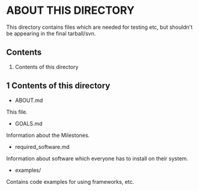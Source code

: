 ABOUT THIS DIRECTORY
====================

This directory contains files which are needed for testing etc,
but shouldn't be appearing in the final tarball/svn.

Contents
--------

1. Contents of this directory

1 Contents of this directory
----------------------------

* ABOUT.md

This file.

* GOALS.md

Information about the Milestones.

* required_software.md

Information about software which everyone has to install on their system.

* examples/

Contains code examples for using frameworks, etc.

